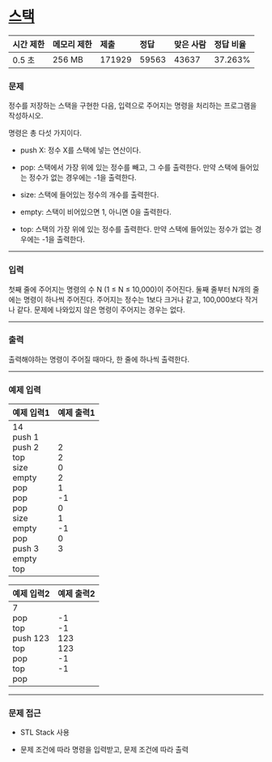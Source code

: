 # [스택](https://www.acmicpc.net/problem/10828)

<div align = center>

| 시간 제한 | 메모리 제한 | 제출   | 정답  | 맞은 사람 | 정답 비율 |
| :-------- | :---------- | :----- | :---- | :-------- | :-------- |
| 0.5 초    | 256 MB      | 171929 | 59563 | 43637     | 37.263%   |

</div>

### 문제

정수를 저장하는 스택을 구현한 다음, 입력으로 주어지는 명령을 처리하는 프로그램을 작성하시오.

명령은 총 다섯 가지이다.

- push X: 정수 X를 스택에 넣는 연산이다.

- pop: 스택에서 가장 위에 있는 정수를 빼고, 그 수를 출력한다. 만약 스택에 들어있는 정수가 없는 경우에는 -1을 출력한다.

- size: 스택에 들어있는 정수의 개수를 출력한다.

- empty: 스택이 비어있으면 1, 아니면 0을 출력한다.

- top: 스택의 가장 위에 있는 정수를 출력한다. 만약 스택에 들어있는 정수가 없는 경우에는 -1을 출력한다.

---

### 입력

첫째 줄에 주어지는 명령의 수 N (1 ≤ N ≤ 10,000)이 주어진다. 둘째 줄부터 N개의 줄에는 명령이 하나씩 주어진다. 주어지는 정수는 1보다 크거나 같고, 100,000보다 작거나 같다. 문제에 나와있지 않은 명령이 주어지는 경우는 없다.

---

### 출력

출력해야하는 명령이 주어질 때마다, 한 줄에 하나씩 출력한다.

---

### 예제 입력

| 예제 입력1                                                                                                                          | 예제 출력1                                                      |
| :---------------------------------------------------------------------------------------------------------------------------------- | :-------------------------------------------------------------- |
| 14<br/>push 1<br/>push 2<br/>top<br/>size<br/>empty<br/>pop<br/>pop<br/>pop<br/>size<br/>empty<br/>pop<br/>push 3<br/>empty<br/>top | 2<br/>2<br/>0<br/>2<br/>1<br/>-1<br/>0<br/>1<br/>-1<br/>0<br/>3 |

| 예제 입력2                                                     | 예제 출력2                              |
| :------------------------------------------------------------- | :-------------------------------------- |
| 7<br/>pop<br/>top<br/>push 123<br/>top<br/>pop<br/>top<br/>pop | -1<br/>-1<br/>123<br/>123<br/>-1<br/>-1 |

---

### 문제 접근

- STL Stack 사용

- 문제 조건에 따라 명령을 입력받고, 문제 조건에 따라 출력
